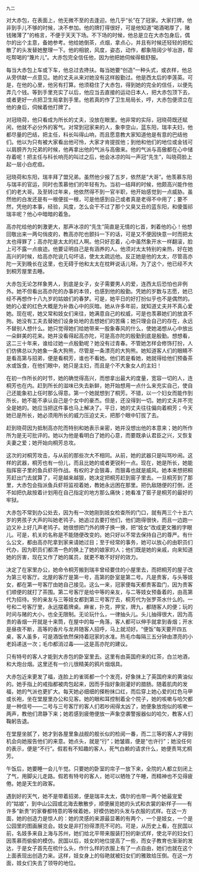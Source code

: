     九二 

   对大赤包，在表面上，他无微不至的去逢迎。他几乎“长”在了冠家。大家打牌，他非到手儿不够的时候，决不参加。他的牌打得很好，可是他知道“喝酒喝厚了，赌钱赌薄了”的格言，不便于天天下场。不下场的时候，他总是立在大赤包身后，偶尔的出个主意，备她参考。他给她倒茶，点烟，拿点心，并且有时候还轻轻的把松散了的头发替她整理一下。他的相貌，风度，姿态，动作，都象陪阔少爷冶游，帮吃帮喝的“篾片儿”。大赤包完全信任他，因为他把她伺候得极舒服。

   每当大赤包上车或下车，他总过去搀扶。每当她要“创造”一种头式，或衣样，他总从旁供献一点意见。她的丈夫从来对她没有这样殷勤过。他是西太后的李莲英。可是，在他的心里，他另有打算。他须稳住了大赤包，得到她的完全的信任，以便先弄几个钱。等到手里充实了以后，他应当去直接的运动日本人，把大赤包顶下去，或者更好一点把卫生局拿到手里。他若真的作了卫生局局长，哼，大赤包便须立在他的身后，伺候着他打牌了。

   对冠晓荷，他只看成为所长的丈夫，没放在眼里。他非常的实际，冠晓荷既还赋闲，他就不必分外的客气。对常到冠家来的人，象李空山，蓝东阳，瑞丰夫妇，他都尽量的巴结，把主任，科长叫得山响，而且愿意教大家知道他是有意的巴结他们。他以为只有被大家看出他可怜，大家才肯提拔他；到他和他们的地位或金钱可以肩膀齐为兄弟的时候，他再拿出他的气派与高傲来。他的气派与高傲都在心中储存着呢！把主任与科长响亮的叫过之后，他会冰凉的叫一声冠“先生”，叫晓荷脸上起一层小白疙疸。

   冠晓荷和东阳，瑞丰拜了盟兄弟。虽然他少报了五岁，依然是“大哥”。他羡慕东阳与瑞丰的官运，同时也羡慕他们的年轻有为。当初一结拜的时候，他颇高兴能作他们的老大哥。及至转过年来，他依然得不到一官半职，他开始感觉到一点威胁。虽然他的白发还是有一根便拔一根，可是他感到自己或者真是老得不中用了；要不然，凭他的本事，经验，风度，怎么会干不过了那个又臭又丑的蓝东阳，和傻蛋祁瑞丰呢？他心中暗暗的着急。

   高亦陀给他的刺激更大，那声冰凉的“先生”简直是无情的匕首，刺着他的心！他想回敬出来一两句俏皮的，教高亦陀也颤抖一下的话，可是又不便因快意一时而把太太也得罪了；高亦陀是太太的红人啊。他只好忍着，心中虽然象开水一样翻滚，脸上可不露一点痕迹。他要证明自己是有涵养的人。他须对太太特别的亲热，好在她高兴的时候，给高亦陀说几句坏话，使太太疏远他。反正她是他的太太，尽管高亦陀一天到晚长在这里，也无碍于他和太太在枕畔说话儿呀。为了这个，他已经不大到桐芳屋里去睡。

   大赤包无论怎样象男人，到底是女子，女子需要男人的爱，连西太后恐怕也非例外。她不但看出高亦陀的办事的本领，也感到他的殷勤。凭她的岁数与志愿，她已经不再想作十八九岁的姑娘们的春梦。可是，她平日的好打扮似乎也不是偶然的。她的心爱的红色大概是为补救心中的灰暗。她从许多年前，就知道丈夫并不真心爱她。现在呢，她又常和妓女们来往，她满意自己的权威，可是也羡慕她们的放浪不拘。她没有工夫去替她们设身处地的去想她们的苦痛；她只理会自己的存在，永远不替别人想什么。她只觉得她们给她带来一股象春风的什么，使她渴想从心中放出一朵鲜美的花来。她并没看得起高亦陀，可是高亦陀的殷勤到底是殷勤。想想看，这二三十年来，谁给过她一点殷勤呢？她没有过青春。不管她怎样会修饰打扮，人们仿佛总以为她象一条大狗熊，尽管是一条漂亮的大狗熊。她知道客人们的眼睛不是看高第与招弟，便是看桐芳，谁也不看她。他们若是看她，她就得给他们预备茶水或饭食，在他们眼中，她只是主妇，而且是个不大象女人的主妇！

   在初一作所长的时节，她的确觉得高兴，而想拿出最大的度量，宽容一切的人，连桐芳也在内。赶到所长的滋味已失去新鲜，她开始想用一点什么来充实自己，使自己还能象初上任时那么得意。第一个她就想到了桐芳。不错，以一个妇女而能作到所长，她不能不承认自己是个女中的豪杰。但是，还没得到一切。她的丈夫并不完全是她的。她应当把这件事也马上解决了。平日，她的丈夫往往偏向着桐芳；今天她已是所长，她必须用所长的威力压迫丈夫，把那个眼中钉拔了去。

   赶到晓荷因为抵制高亦陀而特别和她表示亲密，她并没想出他的本意来；她的所作所为是无可批评的。她以为他是看明白了她的心意，而要既承认君臣之兴，又恢复夫妻之爱；她开始向桐芳总攻。

   这次的对桐芳攻击，与从前的那些次大不相同。从前，她的武器只是叫骂吵闹。这样的武器，桐芳也有一份儿，而且比她的或者更锐利一点。现在，她是所长，她能指挥窑子里的鱼兵虾将作战。有权的才会狠毒，而狠毒也就是威风。她本来想把桐芳赶出门去就算了，可是越来越狠，她决定把桐芳赶到窑子里去。一旦桐芳到了那里，大赤包会指派鱼兵虾将监视着她，教她永远困在那里。把仇敌随便的打倒，还不如把仇敌按着计划用在自己指定的地方那么痛快；她看准了窑子是桐芳的最好的牢狱。

   大赤包不常到办公处去，因为有一次她刚到妓女检查所的门口，就有两三个十五六岁的男孩子大声的叫她老鸨子。她追过去要打他们，他们跑得很快，而且一边跑一边又补上好几声老鸨子。她很想把门外的牌子换一换，把“妓女”改成更文雅的字眼儿。可是，机关的名称是不能随便改变的。她只好以不常去保持自己的尊严。有什么公文，都由高亦陀拿到家来请她过目；至于经常的事务，她可以放心的由职员们代办，因为职员们都清一色的换上了她的娘家的人；他们既是她的亲戚，向来知道她的厉害，现在又作了她的属员，就更不敢不好好的效力。

   决定了在家里办公，她命令桐芳搬到瑞丰曾经要住的小屋里去，而把桐芳的屋子改为第三号客厅。北屋的客厅是第一号，高第的卧室是第二号。凡是贵客，与头等妓女，都在第一号客厅由她自己接见。这么一来，冠家便每天都贵客盈门，因为贵客们顺便的就打了茶围。第二号客厅是给中等的亲友，与二等妓女预备着的，由高第代为招待。穷的亲友与三等妓女都到第三号客厅去，桐芳代为张罗茶水什么的。一号和二号客厅里，永远摆着牌桌。麻雀，扑克，押宝，牌九，都随客人的便；玩的时间与赌的大小，也全无限制。无论玩什么，一律抽头儿。头儿抽得很大，因为高贵的香烟一开就是十来筒，在屋中的每一角落，客人都可以伸手就拿到香烟；开水是昼夜不断，高等的香片与龙井随客人招呼，马上就沏好。“便饭”每天要开四五桌，客人虽多，可是酒饭依然保持着冠家的水准。热毛巾每隔三五分钟由漂亮的小老妈递送一次；毛巾都消过毒——这是高亦陀的建议。

   只有特号的客人才能到大赤包的卧室里去。这里有由英国府来的红茶，白兰地酒，和大炮台烟。这里还有一价儿很精美的鸦片烟烟具。

   大赤包近来更发了福，连脸上的雀斑都一个个发亮，好象抹上了英国府来的黄油似的。她手指上的戒指都被肉包起来，因而手指好象刚灌好的腊肠。随着肌肉的发福，她的气派也更扩大。每天她必细细的搽粉抹口红，而后穿上她心爱的红色马甲或长袍，坐在堂屋里办公和见客。她的眼和耳控制着全个院子，她的咳嗽与哈欠都是一种信号——二号与三号客厅的客人们若吵闹得太凶了，她便象放炮似的咳嗽一两声，教他们肃静下来；她若感到疲倦便放一声象空袭警报器似的哈欠，教客人们鞠躬告退。

   在堂屋坐腻了，她才到各屋里象战舰的舰长似的检阅一番，而二三等的客人才得到机会向她报告他们的来意。她点头，就是“行”；她皱眉，便是“也许行”；她没任何的表示，便是“不行”。假若有不知趣的客人，死气白赖的请求什么，她便责骂尤桐芳。

   午饭后，她要睡一会儿午觉。只要她的卧室的帘子一放下来，全院的人都立刻闭上了气，用脚尖儿走路。假若有特号的客人，她可以牺牲了午睡，而精神也不见得疲倦。她是天生的政客。

   遇到好的天气，她不是带着招弟，便是瑞丰太太，偶尔的也带一两个她最宠爱的“姑娘”，到中山公园或北海去散散步，顺便展览她的头式和衣裳的新样子——有许多“新贵”的家眷都特意的等候着她，好模仿她的头发与衣服的式样。在这一方面，她的创造力是惊人的：她的灵感的来源最显著的有两个，一个是妓女，一个是公园里的图画展览会。妓女是非打扮得漂亮不可的。可是，从历史上看，在民国以前，名妓多来自上海与苏州，她们给北平带来服装打扮的新式样，使北平的妇女们因羡慕而偷偷的模仿。民国以后，妓女的地位提高了一些，而女子教育也渐渐的发达，于是女子首先在梳什么头，作什么样的衣服上有了一点自由，她们也就在这个上面表现出创造力来。这样，妓女身上的俗艳就被妇女们的雅致给压倒。在这一方面，妓女们失去了领导的地位。

